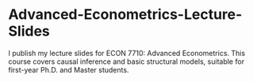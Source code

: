 # Advanced-Econometrics-Lecture-Slides

I publish my lecture slides for ECON 7710: Advanced Econometrics. This course covers causal inference and basic structural models, suitable for first-year Ph.D. and Master students.
